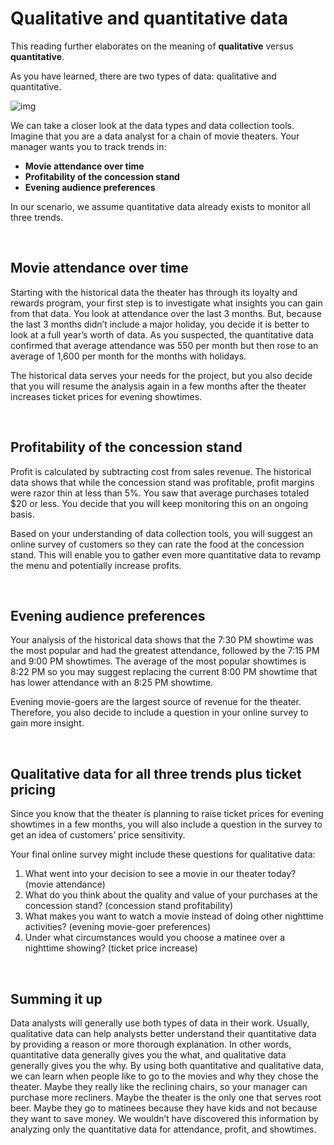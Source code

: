 # Qualitative and quantitative data

T​his reading further elaborates on the meaning of **qualitative** versus **quantitative**.

As you have learned, there are two types of data: qualitative and quantitative. 

![img](img/qualitative-quantitative.png)

We can take a closer look at the data types and data collection tools. Imagine that you are a data analyst for a chain of movie theaters. Your manager wants you to track trends in:

* **Movie attendance over time**
* **Profitability of the concession stand**
* **Evening audience preferences**

In our scenario, we assume quantitative data already exists to monitor all three trends. 

&nbsp;

## Movie attendance over time

Starting with the historical data the theater has through its loyalty and rewards program, your first step is to investigate what insights you can gain from that data. You look at attendance over the last 3 months. But, because the last 3 months didn’t include a major holiday, you decide it is better to look at a full year’s worth of data. As you suspected, the quantitative data confirmed that average attendance was 550 per month but then rose to an average of 1,600 per month for the months with holidays. 

The historical data serves your needs for the project, but you also decide that you will resume the analysis again in a few months after the theater increases ticket prices for evening showtimes. 

&nbsp;

## Profitability of the concession stand

Profit is calculated by subtracting cost from sales revenue. The historical data shows that while the concession stand was profitable, profit margins were razor thin at less than 5%. You saw that average purchases totaled $20 or less. You decide that you will keep monitoring this on an ongoing basis. 

Based on your understanding of data collection tools, you will suggest an online survey of customers so they can rate the food at the concession stand. This will enable you to gather even more quantitative data to revamp the menu and potentially increase profits. 

&nbsp;

## Evening audience preferences

Your analysis of the historical data shows that the 7:30 PM showtime was the most popular and had the greatest attendance, followed by the 7:15 PM and 9:00 PM showtimes. The average of the most popular showtimes is 8:22 PM so you may suggest replacing the current 8:00 PM showtime that has lower attendance with an 8:25 PM showtime. 

Evening movie-goers are the largest source of revenue for the theater. Therefore, you also decide to include a question in your online survey to gain more insight. 

&nbsp;

## Qualitative data for all three trends plus ticket pricing

Since you know that the theater is planning to raise ticket prices for evening showtimes in a few months, you will also include a question in the survey to get an idea of customers’ price sensitivity. 

Your final online survey might include these questions for qualitative data:

1. What went into your decision to see a movie in our theater today? (movie attendance)
2. What do you think about the quality and value of your purchases at the concession stand? (concession stand profitability)
3. What makes you want to watch a movie instead of doing other nighttime activities? (evening movie-goer preferences)
4. Under what circumstances would you choose a matinee over a nighttime showing? (ticket price increase)


&nbsp;

## Summing it up

Data analysts will generally use both types of data in their work. Usually, qualitative data can help analysts better understand their quantitative data by providing a reason or more thorough explanation. In other words, quantitative data generally gives you the what, and qualitative data generally gives you the why. By using both quantitative and qualitative data, we can learn when people like to go to the movies and why they chose the theater. Maybe they really like the reclining chairs, so your manager can purchase more recliners. Maybe the theater is the only one that serves root beer. Maybe they go to matinees because they have kids and not because they want to save money. We wouldn’t have discovered this information by analyzing only the quantitative data for attendance, profit, and showtimes.
